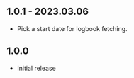 <!-- https://developers.home-assistant.io/docs/add-ons/presentation#keeping-a-changelog -->

## 1.0.1 - 2023.03.06

- Pick a start date for logbook fetching.

## 1.0.0

- Initial release
